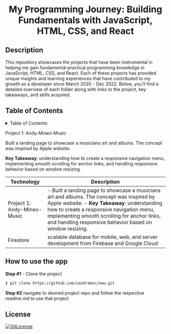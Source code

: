<!-- PROJECT TITLE -->
  <h1 align="center">My Programming Journey: Building Fundamentals with JavaScript, HTML, CSS, and React</h1>

## Description

This repository showcases the projects that have been instrumental in helping me gain fundamental practical programming knowledge in JavaScript, HTML, CSS, and React. Each of these projects has provided unique insights and learning experiences that have contributed to my growth as a developer since March 2020 - Dec 2022. Below, you'll find a detailed overview of each folder along with links to the project, key takeaways, and skills acquired.

## Table of Contents

<details>
<summary>Table of Contents</summary>

- [Andy-Mineo-Music](#application-description)
- [Berlin-Through Your Eyes](#table-of-contents)
- [Project Demo](#demo)
- [Screenshots](#screenshots)
- [Technology Stack](#technology-stack)
- [Features](#features)
- [How to use the app](#how-to-use-the-app)
- [License](#license)

</details>

Project 1: Andy-Mineo-Music

Built a landing page to showcase a musicians art and albums. The concept was inspired by Apple website.

**Key Takeaway**: understanding how to create a responsive navigation menu, implementing smooth scrolling for anchor links, and handling responsive behavior based on window resizing.


| Technology | Description                                                                           |
| ---------- | ------------------------------------------------------------------------------------- |
| Project 1: Andy-Mineo-Music   | - Built a landing page to showcase a musicians art and albums. The concept was inspired by Apple website. - **Key Takeaway**: understanding how to create a responsive navigation menu, implementing smooth scrolling for anchor links, and handling responsive behavior based on window resizing.                                             |
| Firestore       | scalable database for mobile, web, and server development from Firebase and Google Cloud                                                 |
## How to use the app

**Step #1** - Clone the project

```bash
$ git clone https://github.com/sandramsc/new.git
```

**Step #2**
navigate to desired project repo and follow the respective readme.md to use that project

## License

[![GitLicense](https://img.shields.io/badge/License-Apache-yellow.svg)](hhttps://github.com/sandramsc/new/blob/main/LICENSE)
